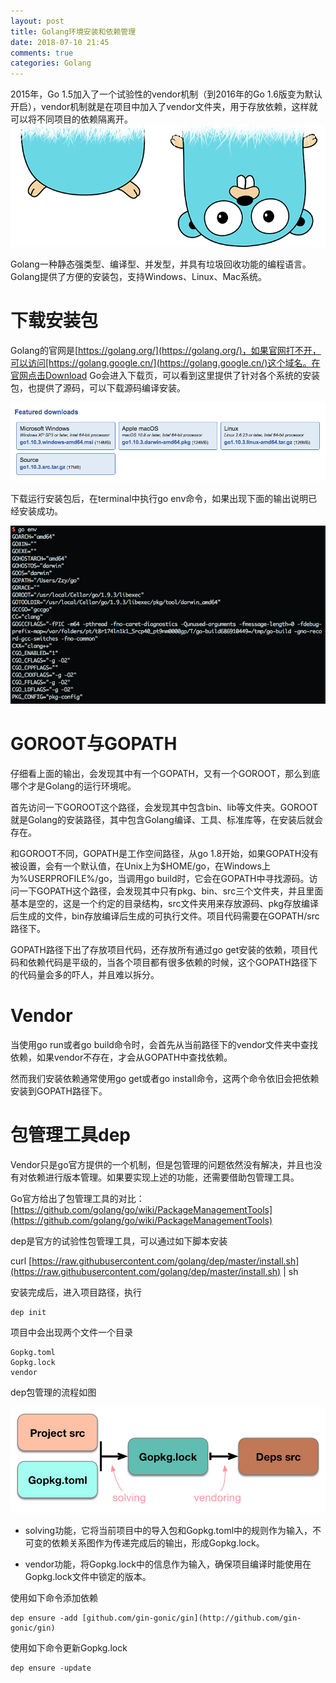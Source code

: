 ```yaml
---
layout: post
title: Golang环境安装和依赖管理
date: 2018-07-10 21:45
comments: true
categories: Golang
---
```


2015年，Go 1.5加入了一个试验性的vendor机制（到2016年的Go 1.6版变为默认开启），vendor机制就是在项目中加入了vendor文件夹，用于存放依赖，这样就可以将不同项目的依赖隔离开。
![](/upload/20180710_02.png)


Golang一种静态强类型、编译型、并发型，并具有垃圾回收功能的编程语言。Golang提供了方便的安装包，支持Windows、Linux、Mac系统。

# 下载安装包

Golang的官网是[https://golang.org/](https://golang.org/)，如果官网打不开，可以访问[https://golang.google.cn/](https://golang.google.cn/)这个域名。在官网点击Download Go会进入下载页，可以看到这里提供了针对各个系统的安装包，也提供了源码，可以下载源码编译安装。

![](/upload/20180710_03.png)

下载运行安装包后，在terminal中执行go env命令，如果出现下面的输出说明已经安装成功。

![](/upload/20180710_04.png)

# GOROOT与GOPATH

仔细看上面的输出，会发现其中有一个GOPATH，又有一个GOROOT，那么到底哪个才是Golang的运行环境呢。

首先访问一下GOROOT这个路径，会发现其中包含bin、lib等文件夹。GOROOT就是Golang的安装路径，其中包含Golang编译、工具、标准库等，在安装后就会存在。

和GOROOT不同，GOPATH是工作空间路径，从go 1.8开始，如果GOPATH没有被设置，会有一个默认值，在Unix上为$HOME/go，在Windows上为%USERPROFILE%/go，当调用go build时，它会在GOPATH中寻找源码。访问一下GOPATH这个路径，会发现其中只有pkg、bin、src三个文件夹，并且里面基本是空的，这是一个约定的目录结构，src文件夹用来存放源码、pkg存放编译后生成的文件，bin存放编译后生成的可执行文件。项目代码需要在GOPATH/src路径下。

GOPATH路径下出了存放项目代码，还存放所有通过go get安装的依赖，项目代码和依赖代码是平级的，当各个项目都有很多依赖的时候，这个GOPATH路径下的代码量会多的吓人，并且难以拆分。

# Vendor


当使用go run或者go build命令时，会首先从当前路径下的vendor文件夹中查找依赖，如果vendor不存在，才会从GOPATH中查找依赖。

然而我们安装依赖通常使用go get或者go install命令，这两个命令依旧会把依赖安装到GOPATH路径下。

# 包管理工具dep

Vendor只是go官方提供的一个机制，但是包管理的问题依然没有解决，并且也没有对依赖进行版本管理。如果要实现上述的功能，还需要借助包管理工具。

Go官方给出了包管理工具的对比：[https://github.com/golang/go/wiki/PackageManagementTools](https://github.com/golang/go/wiki/PackageManagementTools)

dep是官方的试验性包管理工具，可以通过如下脚本安装

curl [https://raw.githubusercontent.com/golang/dep/master/install.sh](https://raw.githubusercontent.com/golang/dep/master/install.sh) | sh

安装完成后，进入项目路径，执行

```
dep init
```

项目中会出现两个文件一个目录

```
Gopkg.toml
Gopkg.lock
vendor
```

dep包管理的流程如图

![](/upload/20180710_05.jpg)

- solving功能，它将当前项目中的导入包和Gopkg.toml中的规则作为输入，不可变的依赖关系图作为传递完成后的输出，形成Gopkg.lock。

- vendor功能，将Gopkg.lock中的信息作为输入，确保项目编译时能使用在Gopkg.lock文件中锁定的版本。

使用如下命令添加依赖

```
dep ensure -add [github.com/gin-gonic/gin](http://github.com/gin-gonic/gin)
```

使用如下命令更新Gopkg.lock

```
dep ensure -update
```

